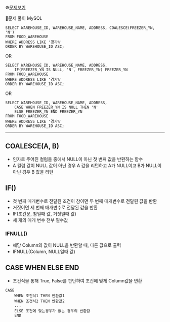 ⚙[문제보기](https://school.programmers.co.kr/learn/courses/30/lessons/131114)


🔎문제 풀이
MySQL
```MySQL
SELECT WAREHOUSE_ID, WAREHOUSE_NAME, ADDRESS, COALESCE(FREEZER_YN, 'N')
FROM FOOD_WAREHOUSE
WHERE ADDRESS LIKE '경기%'
ORDER BY WAREHOUSE_ID ASC;
```
OR
```MySQL
SELECT WAREHOUSE_ID, WAREHOUSE_NAME, ADDRESS, 
    IF(FREEZER_YN IS NULL, 'N', FREEZER_YN) FREEZER_YN
FROM FOOD_WAREHOUSE
WHERE ADDRESS LIKE '경기%'
ORDER BY WAREHOUSE_ID ASC;
```
OR
```MySQL
SELECT WAREHOUSE_ID, WAREHOUSE_NAME, ADDRESS, 
    CASE WHEN FREEZER_YN IS NULL THEN 'N'
    ELSE FREEZER_YN END FREEZER_YN
FROM FOOD_WAREHOUSE
WHERE ADDRESS LIKE '경기%'
ORDER BY WAREHOUSE_ID ASC;
```
---
## COALESCE(A, B)
- 인자로 주어진 컬럼들 중에서 NULL이 아닌 첫 번째 값을 반환하는 함수
- A 컬럼 값이 NULL 값이 아닌 경우 A 값을 리턴하고 A가 NULL이고 B가 NULL이 아닌 경우 B 값을 리턴

## IF()
- 첫 번째 매개변수로 전달된 조건이 참이면 두 번째 매개변수로 전달된 값을 반환
- 거짓이면 세 번째 매개변수로 전달된 값을 반환
- IF(조건문, 참일때 값, 거짓일때 값)
- 세 개의 매개 변수 전부 필수값

### IFNULL()
- 해당 Column의 값이 NULL을 반환할 때, 다른 값으로 출력
- IFNULL(Column, NULL일때 값)

## CASE WHEN ELSE END
- 조건식을 통해 True, False를 판단하여 조건에 맞게 Column값을 변환
```MySQL
CASE 
    WHEN 조건식1 THEN 반환값1
    WHEN 조건식2 THEN 반환값2
    ...
    ELSE 조건에 맞는경우가 없는 경우의 반환값
    END
```